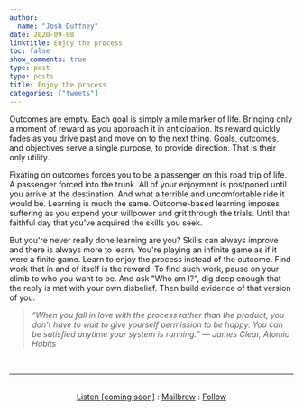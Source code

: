 ```yaml
---
author:
  name: "Josh Duffney"
date: 2020-09-08
linktitle: Enjoy the process
toc: false
show_comments: true
type: post
type: posts
title: Enjoy the process
categories: ["tweets"]
---
```


Outcomes are empty. Each goal is simply a mile marker of life. Bringing only a moment of reward as you approach it in anticipation. Its reward quickly fades as you drive past and move on to the next thing. Goals, outcomes, and objectives serve a single purpose, to provide direction. That is their only utility.

Fixating on outcomes forces you to be a passenger on this road trip of life. A passenger forced into the trunk. All of your enjoyment is postponed until you arrive at the destination. And what a terrible and uncomfortable ride it would be. Learning is much the same. Outcome-based learning imposes suffering as you expend your willpower and grit through the trials. Until that faithful day that you've acquired the skills you seek.

But you're never really done learning are you? Skills can always improve and there is always more to learn. You're playing an infinite game as if it were a finite game. Learn to enjoy the process instead of the outcome. Find work that in and of itself is the reward. To find such work, pause on your climb to who you want to be. And ask "Who am I?", dig deep enough that the reply is met with your own disbelief. Then build evidence of that version of you.

> _“When you fall in love with the process rather than the product, you don’t have to wait to give yourself permission to be happy. You can be satisfied anytime your system is running.” ― James Clear, Atomic Habits_

<br>

---

<br>

<div align="center">
<a href="">Listen [coming soon]</a>
:
<a href="https://share.mailbrew.com/joshduffney/josh-duffney-poems-onRnZpkhcLiH">Mailbrew</a>
:
<a href="https://twitter.com/joshduffney">Follow</a>
</div>

<br>
